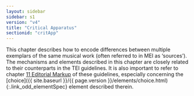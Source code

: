 ```yaml
---
layout: sidebar
sidebar: s1
version: "v4"
title: "Critical Apparatus"
sectionid: "critApp"
---
```




This chapter describes how to encode differences between multiple exemplars of the
same musical
work (often referred to in MEI as ‘sources’). The mechanisms and elements
described in this chapter are closely related to their counterparts in the TEI guidelines.
It is
also important to refer to chapter <a class="link_ptr" title="Editorial Markup" href="{{ site.baseurl }}/{{ page.version }}/guidelines/editTrans.html">11 Editorial Markup</a> of these guidelines, especially
concerning the [choice]({{ site.baseurl }}/{{ page.version }}/elements/choice.html){:.link_odd_elementSpec} element described therein.






